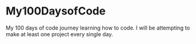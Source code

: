 # My100DaysofCode
My 100 days of code journey learning how to code.
I will be attempting to make at least one project every single day.
